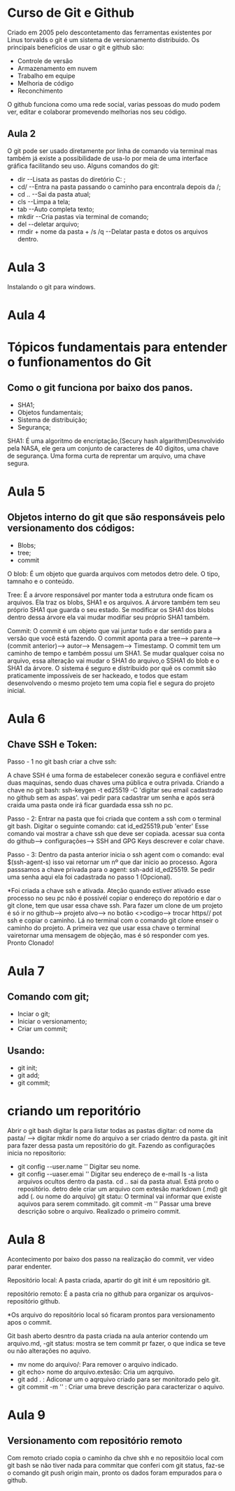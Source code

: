 # Curso de Git e Github

Criado em 2005 pelo descontetamento das ferramentas existentes por Linus torvalds o git é um sistema de versionamento distribuido.
Os principais benefícios de usar o git e github são:

- Controle de versão
- Armazenamento em nuvem
- Trabalho em equipe
- Melhoria de código
- Reconchimento

O github funciona como uma rede social, varias pessoas do mudo podem ver, editar e colaborar promevendo melhorias nos seu código.

## Aula 2

O git pode ser usado diretamente por linha de comando via terminal mas também já existe a possibilidade de usa-lo por meia de uma interface gráfica facilitando seu uso.
Alguns comandos do git:

- dir --Lisata as pastas do diretório C: ;
- cd/ --Entra na pasta passando o caminho para encontrala depois da /;
- cd .. --Sai da pasta atual;
- cls --Limpa a tela;
- tab --Auto completa texto;
- mkdir --Cria pastas via terminal de comando;
- del --deletar arquivo;
- rmdir + nome da pasta + /s /q --Delatar pasta e dotos os arquivos dentro.

# Aula 3
 Instalando o git para windows.

# Aula 4
# Tópicos fundamentais para entender o funfionamentos do Git
## Como o git funciona por baixo dos panos.

- SHA1;
- Objetos fundamentais;
- Sistema de distribuição;
- Segurança;

SHA1: É uma algoritmo de encriptação,(Secury hash algarithm)Desnvolvido pela NASA, ele gera um conjunto de caracteres de 40 digitos, uma chave de segurança. Uma forma curta de reprentar um arquivo, uma chave segura.

# Aula 5

## Objetos interno do git que são responsáveis pelo versionamento dos códigos:

- Blobs;
- tree;
- commit

O blob:
É um objeto que guarda arquivos com metodos detro dele. O tipo, tamnaho e o conteúdo.

Tree:
É a árvore responsável por manter toda a estrutura onde ficam os arquivos. Ela traz os blobs, SHA1 e os arquivos.
A árvore também tem seu próprio SHA1 que guarda o seu estado. Se modificar os SHA1 dos blobs dentro dessa árvore ela vai mudar modifiar seu próprio SHA1 também.

Commit:
O commit é um objeto que vai juntar tudo e dar sentido para a versão que você está fazendo. O commit aponta para a tree--> parente--> (commit anterior)--> autor--> Mensagem--> Timestamp.
O commit tem um caminho de tempo e também possui um SHA1. Se mudar qualquer coisa no arquivo, essa alteração vai mudar o SHA1 do arquivo,o SSHA1 do blob e o SHA1 da árvore.
O sistema é seguro e distribuido por quê os commit são praticamente impossíveis de ser hackeado, e todos que estam desenvolvendo o mesmo projeto tem uma copia fiel e segura do projeto inicial. 

# Aula 6
## Chave SSH e Token:

Passo - 1 no git bash criar a chve ssh:

A chave SSH é uma forma de estabelecer conexão segura e confiável entre duas maquinas, sendo duas chaves uma pública e outra privada.
Criando a chave no git bash:
ssh-keygen -t ed25519 -C 'digitar seu email cadastrado no github sem as aspas'.
vai pedir para cadastrar um senha e após será craida uma pasta onde irá ficar guardada essa ssh no pc.

Passo - 2:
Entrar na pasta que foi criada que contem a ssh com o terminal git bash. Digitar o seguinte comando:
cat id_ed25519.pub 'enter' Esse comando vai mostrar a chave ssh que deve ser copiada.
acessar sua conta do github--> configurações--> SSH and GPG Keys descrever e colar chave.

Passo - 3:
Dentro da pasta anterior inicia o ssh agent com o comando: eval $(ssh-agent-s) isso vai retornar um nº que dar inicio ao processo.
Agora passsamos a chave privada para o agent:
ssh-add id_ed25519. Se pedir uma senha aqui ela foi cadastrada no passo 1 (Opcional).

*Foi criada a chave ssh e ativada. Ateção quando estiver ativado esse processo no seu pc não é possivél copiar o endereço do repotório e dar o git clone, tem que usar essa chave ssh.
Para fazer um clone de um projeto é só ir no github--> projeto alvo--> no botão <>codigo--> trocar https// pot ssh e copiar o caminho. Lá no terminal
com o comando git clone enseir o caminho do projeto. A primeira vez que usar essa chave o terminal vairetornar uma mensagem de objeção, mas é só responder com yes. Pronto Clonado!

 # Aula 7
 ## Comando com git; 
 - Inciar o git;
 - Iniciar o versionamento;
 - Criar um commit;
 ## Usando:
 - git init;
 - git add;
 - git commit;
 
 # criando um reporitório
 
 Abrir o git bash digitar ls para listar todas as pastas digitar:
 cd nome da pasta/ --> digitar mkdir nome do arquivo a ser criado dentro da pasta.
 git init para fazer dessa pasta um repositório do git.
 Fazendo as configurações inicia no repositorio:
 - git config --user.name '' Digitar seu nome.
 - git config --uaser.emai '' Digitar seu endereço de e-mail
 ls -a lista arquivos ocultos dentro da pasta.
 cd .. sai da pasta atual.
 Está proto o repositório. detro dele criar um arquivo com extesão markdown (.md) 
 git add (. ou nome do arquivo)
 git statu: O terminal vai informar que existe aquivos para serem commitado.
 git commit -m '' Passar uma breve descrição sobre o arquivo.
 Realizado o primeiro commit.
 
 # Aula 8

Acontecimento por baixo dos passo na realização do commit, ver video parar endenter.

Repositório local: A pasta criada, apartir do git init é um repositório git.

repositório remoto: É a pasta cria no github para organizar os arquivos- repositório github.

*Os arquivo do repositório local só ficaram prontos para versionamento apos o commit.

Git bash aberto desntro da pasta criada na aula anterior contendo um arquivo.md,
 -git status: mostra se tem commit pr fazer, o que indica se teve ou não alterações no aquivo.
- mv nome do arquivo/: Para remover o arquivo indicado.
- git echo> nome do arquivo.extesão: Cria um aqrquivo.
- git add . : Adiconar um o aqrquivo criado para ser monitorado pelo git.
- git commit -m '' : Criar uma breve descrição para caracterizar o aquivo.
 
 # Aula 9
 ## Versionamento com repositório remoto

Com  remoto criado copia o caminho da chve shh e no repositóio local com git bash se não tiver nada para commitar que conferi com git status,
faz-se o comando git push origin main, pronto os dados foram empurados para o github.
